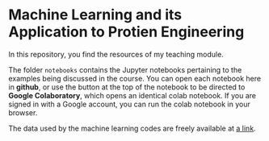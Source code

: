 # Machine Learning and its Application to Protien Engineering

In this repository, you find the resources of my teaching module.

The folder ```notebooks```  contains the Jupyter notebooks pertaining to the examples being discussed in the course.
You can open each notebook here in **github**, or use the button at the top of the notebook to be directed to **Google Colaboratory**, which opens an identical colab notebook. If you are signed in with a Google account, you can run the colab notebook in your browser.

The data used by the machine learning codes are freely available at [a link](ftp://ftp.mi.fu-berlin.de/pub/cmb-data/mohsen_data).
